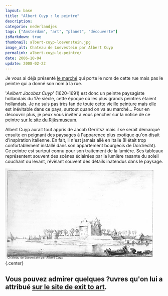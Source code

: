 ```yaml
---
layout: base
title: "Albert Cuyp : le peintre"
description: 
categorie: nederlandjes
tags: ["Amsterdam", "art", "planet", "découverte"]
isMarkdown: true
thumbnail: albert-cuyp-loevenstein.jpg
image_alt: Chateau de Loevestein par Albert Cuyp
permalink: albert-cuyp-le-peintre/
date: 2006-10-04
update: 2008-02-22
---
```




Je vous ai déjà présenté [le marché](/albert-cuyp-le-marche) qui porte le nom de cette rue mais pas le peintre qui a donné son nom à la rue.

'*Aelbert Jacobsz Cuyp*' (1620-1691) est donc un peintre paysagiste hollandais du 17e siècle, cette époque où les plus grands peintres étaient hollandais. Je ne suis pas très fan de toute cette vieille peinture mais elle est inévitable dans ce pays, surtout quand on va au marché... Pour en découvrir plus, je peux vous inviter à vous pencher sur la notice de ce peintre [sur le site du Rijksmuseum](http://www.rijksmuseum.nl/aria/aria_artists/00018472?lang=nl&context_space=&context_id=).

Albert Cuyp aurait tout appris de Jacob Gerritsz mais il se serait démarqué ensuite en peignant des paysages à l'apparence plus exotique qu'on disait d'inspiration italienne. En fait, il n'est jamais allé en Italie (Il était trop confortablement installé dans son appartement bourgeois de Dordrecht). Ce peintre est surtout connu pour son traitement de la lumière. Ses tableaux représentent souvent des scènes éclairées par la lumière rasante du soleil couchant ou levant, révèlant souvent des détails inatendus dans le paysage.

![Chateau de Loevestein par Albert Cuyp](albert-cuyp-loevenstein.jpg){.center}

Vous pouvez admirer quelques ?uvres qu'on lui a attribué [sur le site de exit to art](http://www.exittoart.nl/framesetmain.htm?http://www.exittoart.nl/gallery1.htm?http://www.exittoart.nl/cuyp/schilderijindex.htm).
---